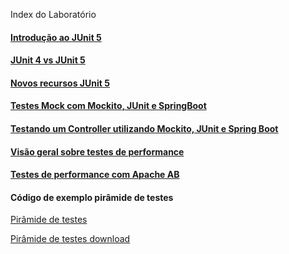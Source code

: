 Index do Laboratório

#### [Introdução ao JUnit 5](./JUnit5/Introdução%20ao%20JUnit%205.md/)<br/>
#### [JUnit 4 vs JUnit 5](./JUnit5/JUnit%204%20vs%20JUnit%205.md/)<br/>
#### [Novos recursos JUnit 5](./JUnit5/Novos%20recursos%20JUnit%205.md/)<br/>

#### [Testes Mock com Mockito, JUnit e SpringBoot](./Mockito/Mockito-Parte-1.md)<br/>

####  [Testando um Controller utilizando Mockito, JUnit e Spring Boot](./Mockito/Mockito-Parte-2.md)<br/>

#### [Visão geral sobre testes de performance](./TestesPerformance/Visao-Geral.md)<br/>

#### [Testes de performance com Apache AB](./TestesPerformance/Testes-Com-ApacheAB.md)<br/>



#### Código de exemplo pirâmide de testes

[Pirâmide de testes](./PiramideDeTestes/codigo/spring-testing/)

[Pirâmide de testes download](./PiramideDeTestes/codigo/spring-testing.zip)

